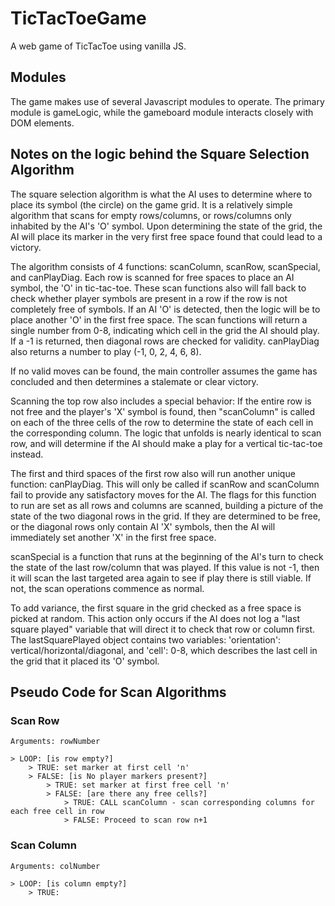 # TicTacToeGame
A web game of TicTacToe using vanilla JS.

## Modules
The game makes use of several Javascript modules to operate. The primary module is gameLogic, while the gameboard module interacts closely with DOM elements.

## Notes on the logic behind the Square Selection Algorithm
The square selection algorithm is what the AI uses to determine where to place its symbol (the circle) on the game grid. It is a relatively simple algorithm that scans for empty rows/columns, or rows/columns only inhabited by the AI's 'O' symbol. Upon determining the state of the grid, the AI will place its marker in the very first free space found that could lead to a victory.

The algorithm consists of 4 functions: scanColumn, scanRow, scanSpecial, and canPlayDiag. Each row is scanned for free spaces to place an AI symbol, the 'O' in tic-tac-toe. These scan functions also will fall back to check whether player symbols are present in a row if the row is not completely free of symbols. If an AI 'O' is detected, then the logic will be to place another 'O' in the first free space. The scan functions will return a single number from 0-8, indicating which cell in the grid the AI should play. If a -1 is returned, then diagonal rows are checked for validity. canPlayDiag also returns a number to play (-1, 0, 2, 4, 6, 8). 

If no valid moves can be found, the main controller assumes the game has concluded and then determines a stalemate or clear victory.

Scanning the top row also includes a special behavior: If the entire row is not free and the player's 'X' symbol is found, then "scanColumn" is called on each of the three cells of the row to determine the state of each cell in the corresponding column. The logic that unfolds is nearly identical to scan row, and will determine if the AI should make a play for a vertical tic-tac-toe instead.

The first and third spaces of the first row also will run another unique function: canPlayDiag. This will only be called if scanRow and scanColumn fail to provide any satisfactory moves for the AI. The flags for this function to run are set as all rows and columns are scanned, building a picture of the state of the two diagonal rows in the grid. If they are determined to be free, or the diagonal rows only contain AI 'X' symbols, then the AI will immediately set another 'X' in the first free space.

scanSpecial is a function that runs at the beginning of the AI's turn to check the state of the last row/column that was played. If this value is not -1, then it will scan the last targeted area again to see if play there is still viable. If not, the scan operations commence as normal.

To add variance, the first square in the grid checked as a free space is picked at random. This action only occurs if the AI does not log a "last square played" variable that will direct it to check that row or column first. The lastSquarePlayed object contains two variables: 'orientation': vertical/horizontal/diagonal, and 'cell': 0-8, which describes the last cell in the grid that it placed its 'O' symbol.

## Pseudo Code for Scan Algorithms

### Scan Row
    Arguments: rowNumber

    > LOOP: [is row empty?]
        > TRUE: set marker at first cell 'n'
        > FALSE: [is No player markers present?]
            > TRUE: set marker at first free cell 'n'
            > FALSE: [are there any free cells?]
                > TRUE: CALL scanColumn - scan corresponding columns for each free cell in row
                > FALSE: Proceed to scan row n+1

### Scan Column
    Arguments: colNumber

    > LOOP: [is column empty?]
        > TRUE: